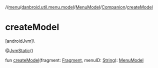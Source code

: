//[menu](../../../../index.md)/[danbroid.util.menu.model](../../index.md)/[MenuModel](../index.md)/[Companion](index.md)/[createModel](create-model.md)

# createModel

[androidJvm]\

@[JvmStatic](https://kotlinlang.org/api/latest/jvm/stdlib/kotlin.jvm/-jvm-static/index.html)()

fun [createModel](create-model.md)(fragment: [Fragment](https://developer.android.com/reference/kotlin/androidx/fragment/app/Fragment.html), menuID: [String](https://kotlinlang.org/api/latest/jvm/stdlib/kotlin/-string/index.html)): [MenuModel](../index.md)
